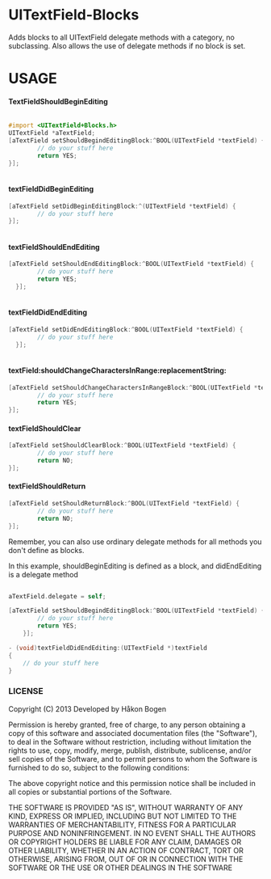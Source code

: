 UITextField-Blocks
==================

Adds blocks to all UITextField delegate methods with a category, no subclassing. Also allows the use of delegate methods if no block is set.


USAGE
=====

#### TextFieldShouldBeginEditing
```objective-c

#import <UITextField+Blocks.h>
UITextField *aTextField;
[aTextField setShouldBegindEditingBlock:^BOOL(UITextField *textField) {
        // do your stuff here
        return YES;
}];
    
```

#### textFieldDidBeginEditing

```objective-c
[aTextField setDidBeginEditingBlock:^(UITextField *textField) {
        // do your stuff here
}];
    
```

#### textFieldShouldEndEditing

```objective-c
[aTextField setShouldEndEditingBlock:^BOOL(UITextField *textField) {
        // do your stuff here
        return YES;
  }];
    
```

#### textFieldDidEndEditing

```objective-c
[aTextField setDidEndEditingBlock:^BOOL(UITextField *textField) {
        // do your stuff here
  }];
    
```

#### textField:shouldChangeCharactersInRange:replacementString:

```objective-c
[aTextField setShouldChangeCharactersInRangeBlock:^BOOL(UITextField *textField, NSRange range, NSString *replacementString) {
        // do your stuff here
        return YES;
}];
```
#### textFieldShouldClear

```objective-c
[aTextField setShouldClearBlock:^BOOL(UITextField *textField) {
        // do your stuff here
        return NO;
}];
```
#### textFieldShouldReturn
```objective-c
[aTextField setShouldReturnBlock:^BOOL(UITextField *textField) {
        // do your stuff here
        return NO;
}];
```    

Remember, you can also use ordinary delegate methods for all methods you don't define as blocks.

In this example, shouldBeginEditing is defined as a block, and didEndEditing is a delegate method

```objective-c

aTextField.delegate = self;

[aTextField setShouldBegindEditingBlock:^BOOL(UITextField *textField) {
        // do your stuff here
        return YES;
    }];

- (void)textFieldDidEndEditing:(UITextField *)textField
{
    // do your stuff here
}
```   

### LICENSE

Copyright (C) 2013 Developed by Håkon Bogen

Permission is hereby granted, free of charge, to any person obtaining a copy of this software and associated documentation files (the "Software"), to deal in the Software without restriction, including without limitation the rights to use, copy, modify, merge, publish, distribute, sublicense, and/or sell copies of the Software, and to permit persons to whom the Software is furnished to do so, subject to the following conditions:

The above copyright notice and this permission notice shall be included in all copies or substantial portions of the Software.

THE SOFTWARE IS PROVIDED "AS IS", WITHOUT WARRANTY OF ANY KIND, EXPRESS OR IMPLIED, INCLUDING BUT NOT LIMITED TO THE WARRANTIES OF MERCHANTABILITY, FITNESS FOR A PARTICULAR PURPOSE AND NONINFRINGEMENT. IN NO EVENT SHALL THE AUTHORS OR COPYRIGHT HOLDERS BE LIABLE FOR ANY CLAIM, DAMAGES OR OTHER LIABILITY, WHETHER IN AN ACTION OF CONTRACT, TORT OR OTHERWISE, ARISING FROM, OUT OF OR IN CONNECTION WITH THE SOFTWARE OR THE USE OR OTHER DEALINGS IN THE SOFTWARE
